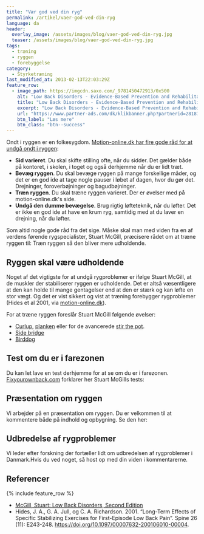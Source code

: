 ```yaml
---
title: "Vær god ved din ryg"
permalink: /artikel/vaer-god-ved-din-ryg
language: da
header:
  overlay_image: /assets/images/blog/vaer-god-ved-din-ryg.jpg
  teaser: /assets/images/blog/vaer-god-ved-din-ryg.jpg
tags:
  - træning
  - ryggen
  - forebyggelse
category:
  - Styrketræning
last_modified_at: 2013-02-13T22:03:29Z
feature_row:
  - image_path: https://imgcdn.saxo.com/_9781450472913/0x500
    alt: "Low Back Disorders - Evidence-Based Prevention and Rehabilitation af Stuart Mcgill"
    title: "Low Back Disorders - Evidence-Based Prevention and Rehabilitation af Stuart Mcgill"
    excerpt: "Low Back Disorders - Evidence-Based Prevention and Rehabilitation af Stuart Mcgill"
    url: "https://www.partner-ads.com/dk/klikbanner.php?partnerid=28187&bannerid=43264&htmlurl=https://www.saxo.com/dk/low-back-disorders_stuart-mcgill_hardback_9781450472913"
    btn_label: "Læs mere"
    btn_class: "btn--success"
---
```


Ondt i ryggen er en folkesygdom. [Motion-online.dk har fire gode råd for at undgå ondt i ryggen](https://web.archive.org/web/20160406053525/http://www.motion-online.dk/sundhed_og_vaegt/sundhed_generelt/undgaa_ondt_i_ryggen/):

- **Sid varieret**. Du skal skifte stilling ofte, når du sidder. Det gælder både på kontoret, i skolen, i toget og også derhjemme når du er lidt træt.
- **Bevæg ryggen**. Du skal bevæge ryggen på mange forskellige måder, og det er en god ide at tage nogle pauser i løbet af dagen, hvor du gør det. Drejninger, foroverbøjninger og bagudbøjninger.
- **Træn ryggen**. Du skal træne ryggen varieret. Der er øvelser med på motion-online.dk's side.
- **Undgå den dumme bevægelse**. Brug rigtig løfteteknik, når du løfter. Det er ikke en god ide at have en krum ryg, samtidig med at du laver en drejning, når du løfter.

Som altid nogle gode råd fra det sige. Måske skal man med viden fra en af verdens førende rygspecialister, Stuart McGill, præcisere rådet om at træne ryggen til: Træn ryggen så den bliver mere udholdende.

Ryggen skal være udholdende
---------------------------

Noget af det vigtigste for at undgå rygproblemer er ifølge Stuart McGill, at de muskler der stabiliserer ryggen er udholdende. Det er altså væsentligere at den kan holde til mange gentagelser end at den er stærk og kan løfte en stor vægt. Og det er vist sikkert og vist at træning forebygger rygproblemer (Hides et al 2001, via [motion-online.dk](https://www.motion-online.dk/traening-forebygger-ondt-ryggen/)).

For at træne ryggen foreslår Stuart McGill følgende øvelser:

- [Curlup](/oevelse/maveoevelse-stuart-mcgill-curlup), [planken](/oevelse/planken) eller for de avancerede [stir the pot](/oevelse/stir-pot).
- [Side bridge](/oevelse/side-bridge)
- [Birddog](/oevelse/birddog)

Test om du er i farezonen
-------------------------

Du kan let lave en test derhjemme for at se om du er i farezonen. [Fixyourownback.com](http://fixyourownback.com) forklarer her Stuart McGills tests:

Præsentation om ryggen
----------------------

Vi arbejder på en præsentation om ryggen. Du er velkommen til at kommentere både på indhold og opbygning. Se den her:

Udbredelse af rygproblemer
--------------------------

Vi leder efter forskning der fortæller lidt om udbredelsen af rygproblemer i Danmark.Hvis du ved noget, så host op med din viden i kommentarerne.

Referencer
----------

{% include feature_row %}

- [McGill, Stuart: Low Back Disorders, Second Edition](http://www.amazon.com/Back-Disorders-Second-Stuart-McGill/dp/0736066926)
- Hides, J. A., G. A. Jull, og C. A. Richardson. 2001. “Long-Term Effects of Specific Stabilizing Exercises for First-Episode Low Back Pain”. Spine 26 (11): E243-248. <https://doi.org/10.1097/00007632-200106010-00004>.
